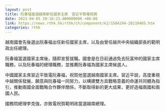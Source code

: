 ```yaml
---
layout: post
title: 阮春福當選越南新任國家主席　習近平致電祝賀
date: 2021-04-05 19:16:23.000000000 +08:00
link: https://news.rthk.hk/rthk/ch/component/k2/1584294-20210405.htm
categories: rthk
---
```


越南國會先後選出阮春福出任新任國家主席，以及由曾任越共中央組織部長的範明政出任總理。

阮春福當選國家主席後，隨即宣誓就職。國會是在日前通過免去阮富仲的國家主席職務，以及阮春福的總理職務，並推薦阮春福為國家主席候選人。 

中國國家主席習近平致電阮春福，祝賀他當選越南國家主席。習近平說，高度重視中越關係發展，願意與阮春福一同努力，以構建雙方具戰略意義的命運共同體為指引，推動兩國全面戰略合作夥伴關係，不斷取得新的更大成果，更好造福兩國和兩國人民。

國務院總理李克強，亦致電祝賀範明政當選越南總理。
